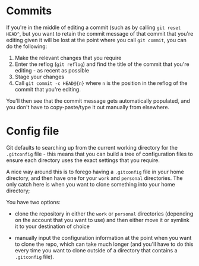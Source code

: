 # Commits

If you're in the middle of editing a commit (such as by calling `git reset HEAD^`, but you want to retain the commit message of that commit that you're editing given it will be lost at the point where you call `git commit`, you can do the following:

1. Make the relevant changes that you require
2. Enter the reflog (`git reflog`) and find the title of the commit that you're editing - as recent as possible
3. Stage your changes
4. Call `git commit -c HEAD@{n}` where `n` is the position in the reflog of the commit that you're editing.

You'll then see that the commit message gets automatically populated, and you don't have to copy-paste/type it out manually from elsewhere.

# Config file

Git defaults to searching up from the current working directory for the `.gitconfig` file - this means that you can build a tree of configuration files to ensure each directory uses the exact settings that you require.

A nice way around this is to forego having a `.gitconfig` file in your home directory, and then have one for your `work` and `personal` directories. The only catch here is when you want to clone something into your home directory;

You have two options:

* clone the repository in either the `work` or `personal` directories (depending on the account that you want to use) and then either move it or symlink it to your destination of choice

* manually input the configuration information at the point when you want to clone the repo, which can take much longer (and you'll have to do this every time you want to clone outside of a directory that contains a `.gitconfig` file).


